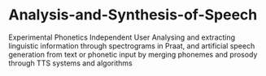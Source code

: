 # Analysis-and-Synthesis-of-Speech
Experimental Phonetics Independent User
Analysing and extracting linguistic information through spectrograms in Praat, and artificial speech generation from text or phonetic input by merging phonemes and prosody through TTS systems and algorithms
